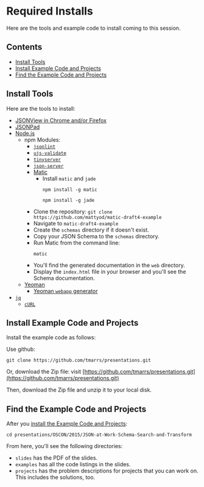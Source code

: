 Required Installs
=================
Here are the tools and example code to install coming to this session.

## Contents
- [Install Tools](#install-tools)
- [Install Example Code and Projects](#install-example-code-and-projects)
- [Find the Example Code and Projects](#find-the-example-code-and-projects)


## Install Tools
Here are the tools to install:
* [JSONView in Chrome and/or Firefox](https://github.com/tmarrs/json-at-work/tree/master/appendix-a#installing-jsonview-in-chrome-and-firefox)
* [JSONPad](https://github.com/tmarrs/json-at-work/tree/master/appendix-a#installing-jsonpad)
* [Node.js](https://github.com/tmarrs/json-at-work/tree/master/appendix-a#installing-nodejs)
  * npm Modules:
    * [`jsonlint`](https://github.com/tmarrs/json-at-work/tree/master/appendix-a#install-jsonlint)
    * [`ujs-validate`](https://github.com/tmarrs/json-at-work/tree/master/appendix-a#install-ujs-validate)
    * [`tinyserver`](https://github.com/tmarrs/json-at-work/tree/master/appendix-a#install-tinyserver)
    * [`json-server`](https://github.com/tmarrs/json-at-work/tree/master/appendix-a#install-json-server)
    * [Matic](https://github.com/mattyod/matic-draft4-example)
      * Install `matic` and `jade`
        ```
        npm install -g matic
    
        npm install -g jade
        ```
     * Clone the repository: `git clone https://github.com/mattyod/matic-draft4-example`
     * Navigate to `matic-draft4-example`
     * Create the `schemas` directory if it doesn't exist.
     * Copy your JSON Schema to the `schemas` directory.
     * Run Matic from the command line:
       ```
       matic
       ```
     * You'll find the generated documentation in the `web` directory.
     * Display the `index.html` file in your browser and you'll see the Schema documentation.
  * [Yeoman](https://github.com/tmarrs/json-at-work/tree/master/appendix-a#installing-yeoman)
    * [Yeoman `webapp` generator](https://github.com/tmarrs/json-at-work/tree/master/appendix-a#installing-the-webapp-yeoman-generator)
* [`jq`](https://github.com/tmarrs/json-at-work/tree/master/appendix-a#installing-jq)
  * [`cURL`](https://github.com/tmarrs/json-at-work/tree/master/appendix-a#installing-curl)

## Install Example Code and Projects
Install the example code as follows:

Use github:
```
git clone https://github.com/tmarrs/presentations.git
```

Or, download the Zip file:
visit [https://github.com/tmarrs/presentations.git](https://github.com/tmarrs/presentations.git)

Then, download the Zip file and unzip it to your local disk.

## Find the Example Code and Projects
After you [install the Example Code and Projects](#install-example-code-and-projects):

```
cd presentations/OSCON/2015/JSON-at-Work-Schema-Search-and-Transform
```

From here, you'll see the following directories:
* `slides` has the PDF of the slides.
* `examples` has all the code listings in the slides.
* `projects` has the problem descriptions for projects that you can work on. This includes the solutions, too.
